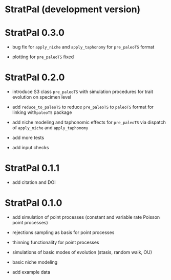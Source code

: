 # StratPal (development version)

# StratPal 0.3.0

* bug fix for `apply_niche` and `apply_taphonomy` for `pre_paleoTS` format

* plotting for `pre_paleoTS` fixed

# StratPal 0.2.0

* introduce S3 class `pre_paleoTS` with simulation procedures for trait evolution on specimen level

* add `reduce_to_paleoTS` to reduce `pre_paleoTS` to `paleoTS` format for linking with`paleoTS` package

* add niche modeling and taphonomic effects for `pre_paleoTS` via dispatch of `apply_niche` and `apply_taphonomy`

* add more tests

* add input checks

# StratPal 0.1.1

* add citation and DOI

# StratPal 0.1.0

* add simulation of point processes (constant and variable rate Poisson point processes)

* rejections sampling as basis for point processes

* thinning functionality for point processes

* simulations of basic modes of evolution (stasis, random walk, OU)

* basic niche modeling

* add example data
